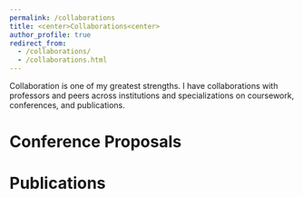 ```yaml
---
permalink: /collaborations
title: <center>Collaborations<center>
author_profile: true
redirect_from: 
  - /collaborations/
  - /collaborations.html
---
```


Collaboration is one of my greatest strengths. I have collaborations with professors and peers across institutions and specializations on coursework, conferences, and publications.

# Conference Proposals

# Publications